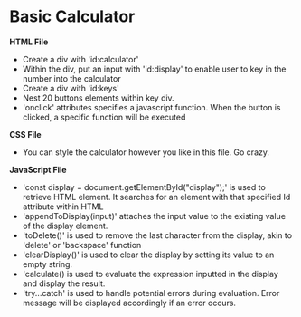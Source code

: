 # Basic Calculator

**HTML File**
* Create a div with 'id:calculator'
* Within the  div, put an input with 'id:display' to enable user to key in the number into the calculator
* Create a div with 'id:keys'
* Nest 20 buttons elements within key div.
* 'onclick' attributes specifies a javascript function. When the button is clicked, a specific function will be executed

**CSS File**
* You can style the calculator however you like in this file. Go crazy.

**JavaScript File**
* 'const display = document.getElementById("display");' is used to retrieve HTML element. It searches for an element with that specified Id attribute within HTML
* 'appendToDisplay(input)' attaches the input value to the existing value of the display element.
* 'toDelete()' is used to remove the last character from the display, akin to 'delete' or 'backspace' function
* 'clearDisplay()' is used to clear the display by setting its value to an empty string.
* 'calculate() is used to evaluate the expression inputted in the display and display the result.
* 'try...catch' is used to handle potential errors during evaluation. Error message will be displayed accordingly if an error occurs.

  
